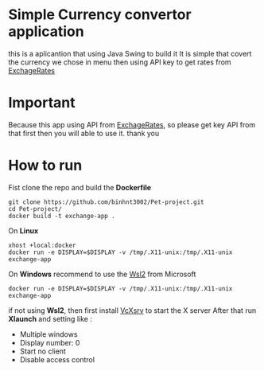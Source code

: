# Simple Currency convertor application
this is a aplicantion that using Java Swing to build it
It is simple that covert the currency we chose in menu then using API key to get rates from [ExchageRates](https://exchangeratesapi.io/)
# Important
Because this app using API from [ExchageRates](https://exchangeratesapi.io/), so please get key API from that first then you will able to use it. thank you
# How to run 
Fist clone the repo and build the **Dockerfile**
```
git clone https://github.com/binhnt3002/Pet-project.git
cd Pet-project/
docker build -t exchange-app .
```
On **Linux** 
```
xhost +local:docker
docker run -e DISPLAY=$DISPLAY -v /tmp/.X11-unix:/tmp/.X11-unix exchange-app
```
On **Windows** recommend to use the [Wsl2](https://learn.microsoft.com/en-us/windows/wsl/install) from Microsoft
```
docker run -e DISPLAY=$DISPLAY -v /tmp/.X11-unix:/tmp/.X11-unix exchange-app
```
if not using **Wsl2**, then first install [VcXsrv](https://sourceforge.net/projects/vcxsrv/) to start the X server
After that run **Xlaunch** and setting like :
 - Multiple windows
 - Display number: 0
 - Start no client
 - Disable access control
